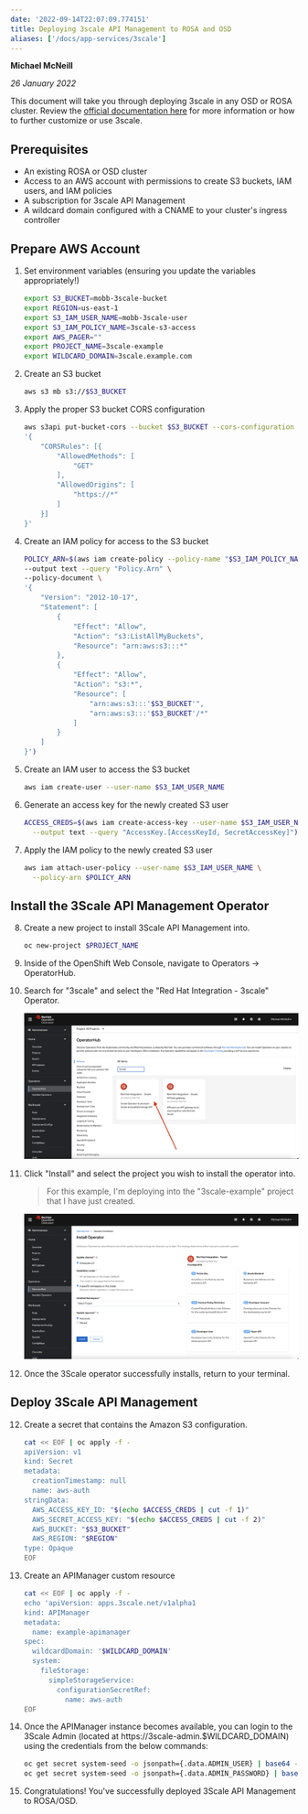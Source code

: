 ```yaml
---
date: '2022-09-14T22:07:09.774151'
title: Deploying 3scale API Management to ROSA and OSD
aliases: ['/docs/app-services/3scale']
---
```


**Michael McNeill**

*26 January 2022*

This document will take you through deploying 3scale in any OSD or ROSA cluster. Review the [official documentation here](https://access.redhat.com/documentation/en-us/red_hat_3scale_api_management/) for more information or how to further customize or use 3scale.

## Prerequisites

* An existing ROSA or OSD cluster
* Access to an AWS account with permissions to create S3 buckets, IAM users, and IAM policies
* A subscription for 3scale API Management
* A wildcard domain configured with a CNAME to your cluster's ingress controller

## Prepare AWS Account

1. Set environment variables (ensuring you update the variables appropriately!)

    ```bash
    export S3_BUCKET=mobb-3scale-bucket
    export REGION=us-east-1
    export S3_IAM_USER_NAME=mobb-3scale-user
    export S3_IAM_POLICY_NAME=3scale-s3-access
    export AWS_PAGER=""
    export PROJECT_NAME=3scale-example
    export WILDCARD_DOMAIN=3scale.example.com
    ```

2. Create an S3 bucket

    ```bash
    aws s3 mb s3://$S3_BUCKET
    ```

3. Apply the proper S3 bucket CORS configuration

    ```bash
    aws s3api put-bucket-cors --bucket $S3_BUCKET --cors-configuration \
    '{
        "CORSRules": [{
            "AllowedMethods": [
                "GET"
            ],
            "AllowedOrigins": [
                "https://*"
            ]
        }]
    }'
    ```

4. Create an IAM policy for access to the S3 bucket

    ```bash
    POLICY_ARN=$(aws iam create-policy --policy-name "$S3_IAM_POLICY_NAME" \
    --output text --query "Policy.Arn" \
    --policy-document \
    '{
        "Version": "2012-10-17",
        "Statement": [
            {
                "Effect": "Allow",
                "Action": "s3:ListAllMyBuckets",
                "Resource": "arn:aws:s3:::*"
            },
            {
                "Effect": "Allow",
                "Action": "s3:*",
                "Resource": [
                    "arn:aws:s3:::'$S3_BUCKET'",
                    "arn:aws:s3:::'$S3_BUCKET'/*"
                ]
            }
        ]
    }')
    ```

5. Create an IAM user to access the S3 bucket

    ```bash
    aws iam create-user --user-name $S3_IAM_USER_NAME
    ```

6. Generate an access key for the newly created S3 user

    ```bash
    ACCESS_CREDS=$(aws iam create-access-key --user-name $S3_IAM_USER_NAME \
      --output text --query "AccessKey.[AccessKeyId, SecretAccessKey]")
    ```

7. Apply the IAM policy to the newly created S3 user

    ```bash
    aws iam attach-user-policy --user-name $S3_IAM_USER_NAME \
      --policy-arn $POLICY_ARN
    ```

## Install the 3Scale API Management Operator

8. Create a new project to install 3Scale API Management into.

    ```bash
    oc new-project $PROJECT_NAME
    ```

1. Inside of the OpenShift Web Console, navigate to Operators -> OperatorHub.

9. Search for "3scale" and select the "Red Hat Integration - 3scale" Operator.

    ![OperatorHub](./OperatorHub.png)

10. Click "Install" and select the project you wish to install the operator into.

    > For this example, I'm deploying into the "3scale-example" project that I have just created.

    ![Operator Installation Flow](./Operator-Install.png)

11. Once the 3Scale operator successfully installs, return to your terminal.

## Deploy 3Scale API Management

12. Create a secret that contains the Amazon S3 configuration.

    ```bash
    cat << EOF | oc apply -f -
    apiVersion: v1
    kind: Secret
    metadata:
      creationTimestamp: null
      name: aws-auth
    stringData:
      AWS_ACCESS_KEY_ID: "$(echo $ACCESS_CREDS | cut -f 1)"
      AWS_SECRET_ACCESS_KEY: "$(echo $ACCESS_CREDS | cut -f 2)"
      AWS_BUCKET: "$S3_BUCKET"
      AWS_REGION: "$REGION"
    type: Opaque
    EOF
    ```

13. Create an APIManager custom resource

    ```bash
    cat << EOF | oc apply -f -
    echo 'apiVersion: apps.3scale.net/v1alpha1
    kind: APIManager
    metadata:
      name: example-apimanager
    spec:
      wildcardDomain: '$WILDCARD_DOMAIN'
      system:
        fileStorage:
          simpleStorageService:
            configurationSecretRef:
              name: aws-auth
    EOF
    ```

14. Once the APIManager instance becomes available, you can login to the 3Scale Admin (located at https://3scale-admin.$WILDCARD_DOMAIN) using the credentials from the below commands:

    ```bash
    oc get secret system-seed -o jsonpath={.data.ADMIN_USER} | base64 -d
    oc get secret system-seed -o jsonpath={.data.ADMIN_PASSWORD} | base64 -d
    ```

15. Congratulations! You've successfully deployed 3Scale API Management to ROSA/OSD.
